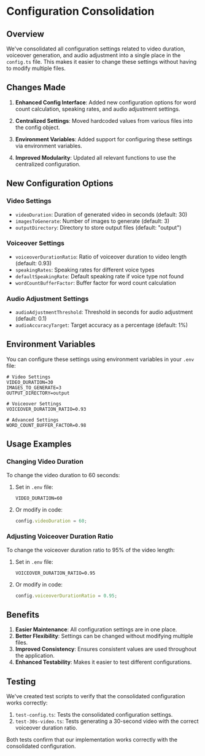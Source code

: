 # Configuration Consolidation

## Overview

We've consolidated all configuration settings related to video duration, voiceover generation, and audio adjustment into a single place in the `config.ts` file. This makes it easier to change these settings without having to modify multiple files.

## Changes Made

1. **Enhanced Config Interface**: Added new configuration options for word count calculation, speaking rates, and audio adjustment settings.

2. **Centralized Settings**: Moved hardcoded values from various files into the config object.

3. **Environment Variables**: Added support for configuring these settings via environment variables.

4. **Improved Modularity**: Updated all relevant functions to use the centralized configuration.

## New Configuration Options

### Video Settings
- `videoDuration`: Duration of generated video in seconds (default: 30)
- `imagesToGenerate`: Number of images to generate (default: 3)
- `outputDirectory`: Directory to store output files (default: "output")

### Voiceover Settings
- `voiceoverDurationRatio`: Ratio of voiceover duration to video length (default: 0.93)
- `speakingRates`: Speaking rates for different voice types
- `defaultSpeakingRate`: Default speaking rate if voice type not found
- `wordCountBufferFactor`: Buffer factor for word count calculation

### Audio Adjustment Settings
- `audioAdjustmentThreshold`: Threshold in seconds for audio adjustment (default: 0.1)
- `audioAccuracyTarget`: Target accuracy as a percentage (default: 1%)

## Environment Variables

You can configure these settings using environment variables in your `.env` file:

```
# Video Settings
VIDEO_DURATION=30
IMAGES_TO_GENERATE=3
OUTPUT_DIRECTORY=output

# Voiceover Settings
VOICEOVER_DURATION_RATIO=0.93

# Advanced Settings
WORD_COUNT_BUFFER_FACTOR=0.98
```

## Usage Examples

### Changing Video Duration

To change the video duration to 60 seconds:

1. Set in `.env` file:
   ```
   VIDEO_DURATION=60
   ```

2. Or modify in code:
   ```typescript
   config.videoDuration = 60;
   ```

### Adjusting Voiceover Duration Ratio

To change the voiceover duration ratio to 95% of the video length:

1. Set in `.env` file:
   ```
   VOICEOVER_DURATION_RATIO=0.95
   ```

2. Or modify in code:
   ```typescript
   config.voiceoverDurationRatio = 0.95;
   ```

## Benefits

1. **Easier Maintenance**: All configuration settings are in one place.
2. **Better Flexibility**: Settings can be changed without modifying multiple files.
3. **Improved Consistency**: Ensures consistent values are used throughout the application.
4. **Enhanced Testability**: Makes it easier to test different configurations.

## Testing

We've created test scripts to verify that the consolidated configuration works correctly:

1. `test-config.ts`: Tests the consolidated configuration settings.
2. `test-30s-video.ts`: Tests generating a 30-second video with the correct voiceover duration ratio.

Both tests confirm that our implementation works correctly with the consolidated configuration. 